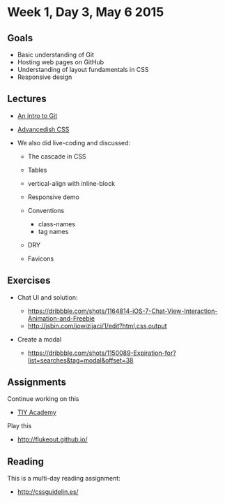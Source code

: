# Week 1, Day 3, May 6 2015

## Goals

- Basic understanding of Git
- Hosting web pages on GitHub
- Understanding of layout fundamentals in CSS
- Responsive design

## Lectures

- [An intro to Git](https://github.com/tiy-durham-fe-cohort4/resources/blob/master/lessons/git.md)
- [Advancedish CSS](https://github.com/tiy-durham-fe-cohort4/resources/blob/master/lessons/advanced-css.md)

- We also did live-coding and discussed:
  - The cascade in CSS
  - Tables
  - vertical-align with inline-block
  - Responsive demo
  - Conventions
    - class-names
    - tag names
  - DRY
  - Favicons

    <link rel="shortcut icon" href="img/favicon.png">

## Exercises

- Chat UI and solution:
  - https://dribbble.com/shots/1164814-iOS-7-Chat-View-Interaction-Animation-and-Freebie
  - http://jsbin.com/jowizijaci/1/edit?html,css,output

- Create a modal
  - https://dribbble.com/shots/1150089-Expiration-for?list=searches&tag=modal&offset=38
## Assignments

Continue working on this

- [TIY Academy](https://github.com/tiy-durham-fe-cohort4/resources/blob/master/assignments/tiy-academy-layout.md)

Play this

- http://flukeout.github.io/

## Reading

This is a multi-day reading assignment:

- http://cssguidelin.es/
